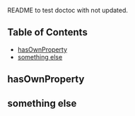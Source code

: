 README to test doctoc with not updated.

<!-- START doctoc generated TOC please keep comment here to allow auto update -->
<!-- DON'T EDIT THIS SECTION, INSTEAD RE-RUN doctoc TO UPDATE -->
## Table of Contents

- [hasOwnProperty](#hasownproperty)
- [something else](#something-else)

<!-- END doctoc generated TOC please keep comment here to allow auto update -->


## hasOwnProperty
## something else
